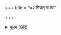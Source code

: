 +++
title = "०२ मित्रश् च त्वा"

+++
<details><summary>मूलम् (GR)</summary>

मित्रश् च त्वा वरुणश् च रिशादौ  
जरामृत्युं कृणुतां संविदानौ । +++(Bhatt. jarāṃmṛtyuṃ)+++  
तद् अग्निर् होता वयुनानि विद्वान्  
विश्वानि देवो जनिमा विवक्ति ॥ +++(Bhatt. vivaktu; cf. K vakti)+++
</details>